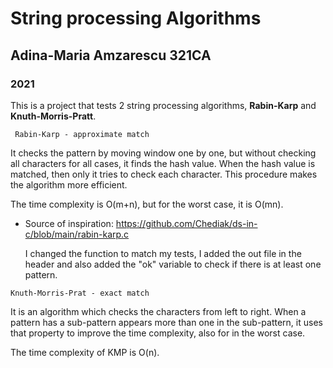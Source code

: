 # String processing Algorithms
## Adina-Maria Amzarescu 321CA
### 2021

This is a project that tests 2 string processing algorithms, **Rabin-Karp** and **Knuth-Morris-Pratt**.

`` Rabin-Karp - approximate match``

It checks the pattern by moving window one by one, but without checking all characters for all cases, it finds the hash value. When the hash value is matched, then only it tries to check each character. This procedure makes the algorithm more efficient.

The time complexity is O(m+n), but for the worst case, it is O(mn).

* Source of inspiration: https://github.com/Chediak/ds-in-c/blob/main/rabin-karp.c

  I changed the function to match my tests, I added the out file in the header and also
  added the "ok" variable to check if there is at least one pattern. 

``Knuth-Morris-Prat - exact match``

It is an algorithm which checks the characters from left to right. When a pattern has a sub-pattern appears more than one in the sub-pattern, it uses that property to improve the time complexity, also for in the worst case.

The time complexity of KMP is O(n).
